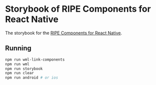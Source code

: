 # Storybook of RIPE Components for React Native

The storybook for the [RIPE Components for React Native](https://github.com/ripe-tech/ripe-components-react-native).

## Running

```bash
npm run wml-link-components
npm run wml
npm run storybook
npm run clear
npm run android # or ios
```
